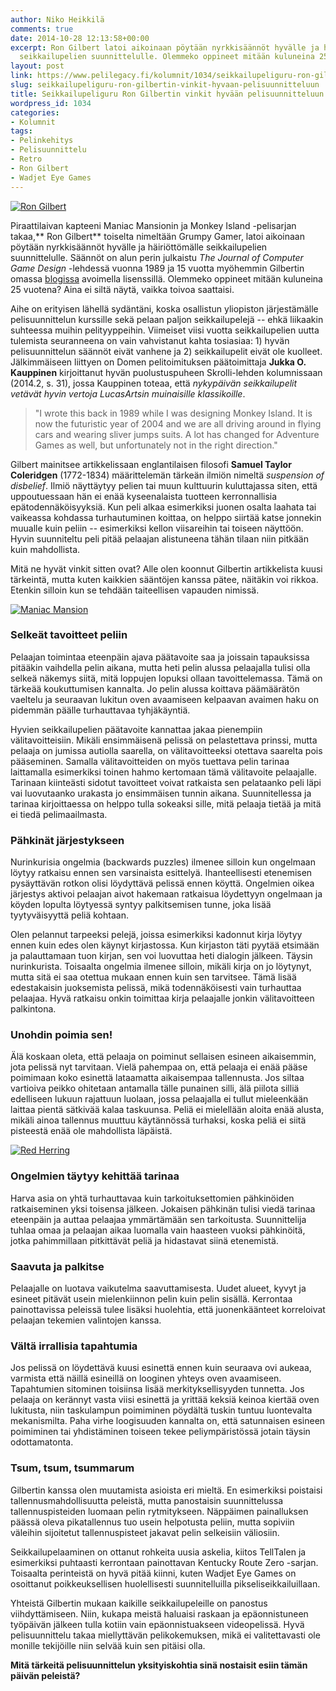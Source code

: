 ```yaml
---
author: Niko Heikkilä
comments: true
date: 2014-10-28 12:13:58+00:00
excerpt: Ron Gilbert latoi aikoinaan pöytään nyrkkisäännöt hyvälle ja häiriöttömälle
  seikkailupelien suunnittelulle. Olemmeko oppineet mitään kuluneina 25 vuotena?
layout: post
link: https://www.pelilegacy.fi/kolumnit/1034/seikkailupeliguru-ron-gilbertin-vinkit-hyvaan-pelisuunnitteluun
slug: seikkailupeliguru-ron-gilbertin-vinkit-hyvaan-pelisuunnitteluun
title: Seikkailupeliguru Ron Gilbertin vinkit hyvään pelisuunnitteluun
wordpress_id: 1034
categories:
- Kolumnit
tags:
- Pelinkehitys
- Pelisuunnittelu
- Retro
- Ron Gilbert
- Wadjet Eye Games
---
```


[![Ron Gilbert](http://www.pelilegacy.fi/wp-content/uploads/2014/10/gilbert.jpg)](http://www.pelilegacy.fi/wp-content/uploads/2014/10/gilbert.jpg)

Piraattilaivan kapteeni Maniac Mansionin ja Monkey Island -pelisarjan takaa,** Ron Gilbert** toiselta nimeltään Grumpy Gamer, latoi aikoinaan pöytään nyrkkisäännöt hyvälle ja häiriöttömälle seikkailupelien suunnittelulle. Säännöt on alun perin julkaistu _The Journal of Computer Game Design_ -lehdessä vuonna 1989 ja 15 vuotta myöhemmin Gilbertin omassa [blogissa](http://grumpygamer.com/why_adventure_games_suck) avoimella lisenssillä. Olemmeko oppineet mitään kuluneina 25 vuotena? Aina ei siltä näytä, vaikka toivoa saattaisi.

Aihe on erityisen lähellä sydäntäni, koska osallistun yliopiston järjestämälle pelisuunnittelun kurssille sekä pelaan paljon seikkailupelejä -- ehkä liikaakin suhteessa muihin pelityyppeihin. Viimeiset viisi vuotta seikkailupelien uutta tulemista seuranneena on vain vahvistanut kahta tosiasiaa: 1) hyvän pelisuunnittelun säännöt eivät vanhene ja 2) seikkailupelit eivät ole kuolleet. Jälkimmäiseen liittyen on Domen pelitoimituksen päätoimittaja **Jukka O. Kauppinen** kirjoittanut hyvän puolustuspuheen Skrolli-lehden kolumnissaan (2014.2, s. 31), jossa Kauppinen toteaa, että _nykypäivän seikkailupelit vetävät hyvin vertoja LucasArtsin muinaisille klassikoille_.



<blockquote>"I wrote this back in 1989 while I was designing Monkey Island. It is now the futuristic year of 2004 and we are all driving around in flying cars and wearing sliver jumps suits. A lot has changed for Adventure Games as well, but unfortunately not in the right direction."</blockquote>



Gilbert mainitsee artikkelissaan englantilaisen filosofi **Samuel Taylor Coleridgen** (1772-1834) määrittelemän tärkeän ilmiön nimeltä _suspension of disbelief_. Ilmiö näyttäytyy pelien tai muun kulttuurin kuluttajassa siten, että uppoutuessaan hän ei enää kyseenalaista tuotteen kerronnallisia epätodennäköisyyksiä. Kun peli alkaa esimerkiksi juonen osalta laahata tai vaikeassa kohdassa turhautuminen koittaa, on helppo siirtää katse jonnekin muualle kuin peliin -- esimerkiksi kellon viisareihin tai toiseen näyttöön. Hyvin suunniteltu peli pitää pelaajan alistuneena tähän tilaan niin pitkään kuin mahdollista.

Mitä ne hyvät vinkit sitten ovat? Alle olen koonnut Gilbertin artikkelista kuusi tärkeintä, mutta kuten kaikkien sääntöjen kanssa pätee, näitäkin voi rikkoa. Etenkin silloin kun se tehdään taiteellisen vapauden nimissä.

[![Maniac Mansion](http://www.pelilegacy.fi/wp-content/uploads/2014/10/maniac_mansion.jpeg)](http://www.pelilegacy.fi/wp-content/uploads/2014/10/maniac_mansion.jpeg)



### Selkeät tavoitteet peliin



Pelaajan toimintaa eteenpäin ajava päätavoite saa ja joissain tapauksissa pitääkin vaihdella pelin aikana, mutta heti pelin alussa pelaajalla tulisi olla selkeä näkemys siitä, mitä loppujen lopuksi ollaan tavoittelemassa. Tämä on tärkeää koukuttumisen kannalta. Jo pelin alussa koittava päämäärätön vaeltelu ja seuraavan lukitun oven avaamiseen kelpaavan avaimen haku on pidemmän päälle turhauttavaa tyhjäkäyntiä.

Hyvien seikkailupelien päätavoite kannattaa jakaa pienempiin välitavoitteisiin. Mikäli ensimmäisenä pelissä on pelastettava prinssi, mutta pelaaja on jumissa autiolla saarella, on välitavoitteeksi otettava saarelta pois pääseminen. Samalla välitavoitteiden on myös tuettava pelin tarinaa laittamalla esimerkiksi toinen hahmo kertomaan tämä välitavoite pelaajalle. Tarinaan kiinteästi sidotut tavoitteet voivat ratkaista sen pelataanko peli läpi vai luovutaanko urakasta jo ensimmäisen tunnin aikana. Suunnitellessa ja tarinaa kirjoittaessa on helppo tulla sokeaksi sille, mitä pelaaja tietää ja mitä ei tiedä pelimaailmasta.



### Pähkinät järjestykseen



Nurinkurisia ongelmia (backwards puzzles) ilmenee silloin kun ongelmaan löytyy ratkaisu ennen sen varsinaista esittelyä. Ihanteellisesti etenemisen pysäyttävän rotkon olisi löydyttävä pelissä ennen köyttä. Ongelmien oikea järjestys aktivoi pelaajan aivot hakemaan ratkaisua löydettyyn ongelmaan ja köyden lopulta löytyessä syntyy palkitsemisen tunne, joka lisää tyytyväisyyttä peliä kohtaan.

Olen pelannut tarpeeksi pelejä, joissa esimerkiksi kadonnut kirja löytyy ennen kuin edes olen käynyt kirjastossa. Kun kirjaston täti pyytää etsimään ja palauttamaan tuon kirjan, sen voi luovuttaa heti dialogin jälkeen. Täysin nurinkurista. Toisaalta ongelmia ilmenee silloin, mikäli kirja on jo löytynyt, mutta sitä ei saa otettua mukaan ennen kuin sen tarvitsee. Tämä lisää edestakaisin juoksemista pelissä, mikä todennäköisesti vain turhauttaa pelaajaa. Hyvä ratkaisu onkin toimittaa kirja pelaajalle jonkin välitavoitteen palkintona.



### Unohdin poimia sen!



Älä koskaan oleta, että pelaaja on poiminut sellaisen esineen aikaisemmin, jota pelissä nyt tarvitaan. Vielä pahempaa on, että pelaaja ei enää pääse poimimaan koko esinettä lataamatta aikaisempaa tallennusta. Jos siltaa vartioiva peikko ohitetaan antamalla tälle punainen silli, älä piilota silliä edelliseen lukuun rajattuun luolaan, jossa pelaajalla ei tullut mieleenkään laittaa pientä sätkivää kalaa taskuunsa. Peliä ei mielellään aloita enää alusta, mikäli ainoa tallennus muuttuu käytännössä turhaksi, koska peliä ei siitä pisteestä enää ole mahdollista läpäistä.

[![Red Herring](http://www.pelilegacy.fi/wp-content/uploads/2014/10/red_herring.gif)](http://www.pelilegacy.fi/wp-content/uploads/2014/10/red_herring.gif)



### Ongelmien täytyy kehittää tarinaa



Harva asia on yhtä turhauttavaa kuin tarkoituksettomien pähkinöiden ratkaiseminen yksi toisensa jälkeen. Jokaisen pähkinän tulisi viedä tarinaa eteenpäin ja auttaa pelaajaa ymmärtämään sen tarkoitusta. Suunnittelija tuhlaa omaa ja pelaajan aikaa luomalla vain haasteen vuoksi pähkinöitä, jotka pahimmillaan pitkittävät peliä ja hidastavat siinä etenemistä.



### Saavuta ja palkitse



Pelaajalle on luotava vaikutelma saavuttamisesta. Uudet alueet, kyvyt ja esineet pitävät usein mielenkiinnon pelin kuin pelin sisällä. Kerrontaa painottavissa peleissä tulee lisäksi huolehtia, että juonenkäänteet korreloivat pelaajan tekemien valintojen kanssa.



### Vältä irrallisia tapahtumia



Jos pelissä on löydettävä kuusi esinettä ennen kuin seuraava ovi aukeaa, varmista että näillä esineillä on looginen yhteys oven avaamiseen. Tapahtumien sitominen toisiinsa lisää merkityksellisyyden tunnetta. Jos pelaaja on kerännyt vasta viisi esinettä ja yrittää keksiä keinoa kiertää oven lukitusta, niin taskulampun poimiminen pöydältä tuskin tuntuu luontevalta mekanismilta. Paha virhe loogisuuden kannalta on, että satunnaisen esineen poimiminen tai yhdistäminen toiseen tekee peliympäristössä jotain täysin odottamatonta.



### Tsum, tsum, tsummarum



Gilbertin kanssa olen muutamista asioista eri mieltä. En esimerkiksi poistaisi tallennusmahdollisuutta peleistä, mutta panostaisin suunnittelussa tallennuspisteiden luomaan pelin rytmitykseen. Näppäimen painalluksen päässä oleva pikatallennus tuo usein helpotusta peliin, mutta sopiviin väleihin sijoitetut tallennuspisteet jakavat pelin selkeisiin väliosiin.

Seikkailupelaaminen on ottanut rohkeita uusia askelia, kiitos TellTalen ja esimerkiksi puhtaasti kerrontaan painottavan Kentucky Route Zero -sarjan. Toisaalta perinteistä on hyvä pitää kiinni, kuten Wadjet Eye Games on osoittanut poikkeuksellisen huolellisesti suunnitelluilla pikseliseikkailuillaan.

Yhteistä Gilbertin mukaan kaikille seikkailupeleille on panostus viihdyttämiseen. Niin, kukapa meistä haluaisi raskaan ja epäonnistuneen työpäivän jälkeen tulla kotiin vain epäonnistuakseen videopelissä. Hyvä pelisuunnittelu takaa miellyttävän pelikokemuksen, mikä ei valitettavasti ole monille tekijöille niin selvää kuin sen pitäisi olla.

**Mitä tärkeitä pelisuunnittelun yksityiskohtia sinä nostaisit esiin tämän päivän peleistä?**
